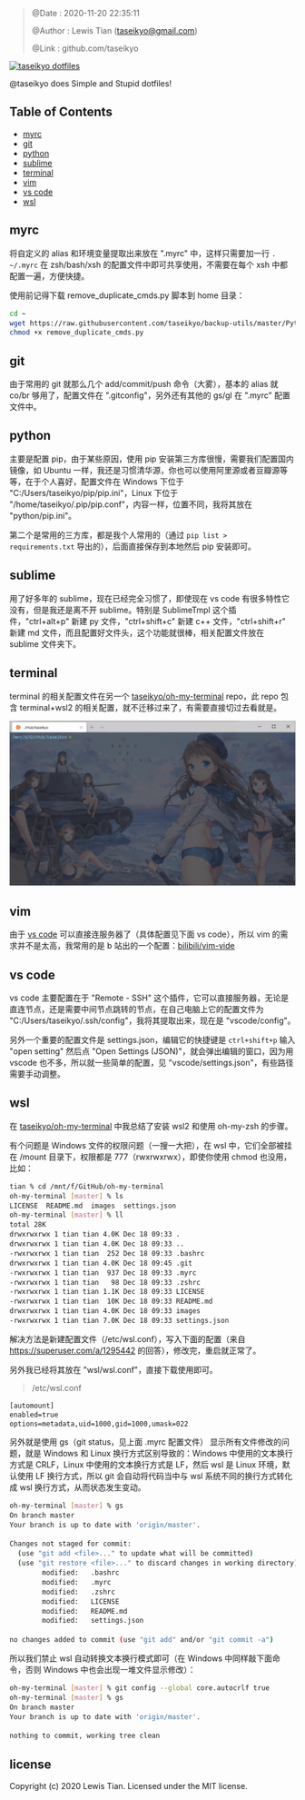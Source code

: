 > @Date    : 2020-11-20 22:35:11
>
> @Author  : Lewis Tian (taseikyo@gmail.com)
>
> @Link    : github.com/taseikyo

<a href="#readme"><img src="https://socialify.git.ci/taseikyo/dotfiles/image?description=1&forks=1&issues=1&language=1&owner=1&pattern=Floating%20Cogs&pulls=1&stargazers=1&theme=Light" alt="taseikyo dotfiles" title="taseikyo dotfiles"></a>

@taseikyo does Simple and Stupid dotfiles!

## Table of Contents

- [myrc](#myrc)
- [git](#git)
- [python](#python)
- [sublime](#sublime)
- [terminal](#terminal)
- [vim](#vim)
- [vs code](#vs-code)
- [wsl](#wsl)

## myrc

将自定义的 alias 和环境变量提取出来放在 ".myrc" 中，这样只需要加一行 `. ~/.myrc` 在 zsh/bash/xsh 的配置文件中即可共享使用，不需要在每个 xsh 中都配置一遍，方便快捷。

使用前记得下载 remove_duplicate_cmds.py 脚本到 home 目录：

```Bash
cd ~
wget https://raw.githubusercontent.com/taseikyo/backup-utils/master/Python/00E_remove_duplicate_history_cmds.py -O remove_duplicate_cmds.py
chmod +x remove_duplicate_cmds.py
```

## git

由于常用的 git 就那么几个 add/commit/push 命令（大雾），基本的 alias 就 co/br 够用了，配置文件在 ".gitconfig"，另外还有其他的 gs/gl 在 ".myrc" 配置文件中。

## python

主要是配置 pip，由于某些原因，使用 pip 安装第三方库很慢，需要我们配置国内镜像，如 Ubuntu 一样，我还是习惯清华源，你也可以使用阿里源或者豆瓣源等等，在于个人喜好，配置文件在 Windows 下位于 "C:/Users/taseikyo/pip/pip.ini"，Linux 下位于 "/home/taseikyo/.pip/pip.conf"，内容一样，位置不同，我将其放在 "python/pip.ini"。

第二个是常用的三方库，都是我个人常用的（通过 `pip list > requirements.txt` 导出的），后面直接保存到本地然后 pip 安装即可。

## sublime

用了好多年的 sublime，现在已经完全习惯了，即使现在 vs code 有很多特性它没有，但是我还是离不开 sublime。特别是 SublimeTmpl 这个插件，"ctrl+alt+p" 新建 py 文件，"ctrl+shift+c" 新建 c++ 文件，"ctrl+shift+r" 新建 md 文件，而且配置好文件头，这个功能就很棒，相关配置文件放在 sublime 文件夹下。

## terminal

terminal 的相关配置文件在另一个 [taseikyo/oh-my-terminal](https://github.com/taseikyo/oh-my-terminal) repo，此 repo 包含 terminal+wsl2 的相关配置，就不迁移过来了，有需要直接切过去看就是。

![](images/terminal.png)

## vim

由于 [vs code](https://code.visualstudio.com/) 可以直接连服务器了（具体配置见下面 vs code），所以 vim 的需求并不是太高，我常用的是 b 站出的一个配置：[bilibili/vim-vide](https://github.com/bilibili/vim-vide)

## vs code

vs code 主要配置在于 "Remote - SSH" 这个插件，它可以直接服务器，无论是直连节点，还是需要中间节点跳转的节点，在自己电脑上它的配置文件为 "C:/Users/taseikyo/.ssh/config"，我将其提取出来，现在是 "vscode/config"。

另外一个重要的配置文件是 settings.json，编辑它的快捷键是 `ctrl+shift+p` 输入 "open setting" 然后点 "Open Settings (JSON)"，就会弹出编辑的窗口，因为用 vscode 也不多，所以就一些简单的配置，见 "vscode/settings.json"，有些路径需要手动调整。

## wsl

在 [taseikyo/oh-my-terminal](https://github.com/taseikyo/oh-my-terminal) 中我总结了安装 wsl2 和使用 oh-my-zsh 的步骤。

有个问题是 Windows 文件的权限问题（一搜一大把），在 wsl 中，它们全部被挂在 /mount 目录下，权限都是 777（rwxrwxrwx），即使你使用 chmod 也没用，比如：

```Bash
tian % cd /mnt/f/GitHub/oh-my-terminal
oh-my-terminal [master] % ls
LICENSE  README.md  images  settings.json
oh-my-terminal [master] % ll
total 28K
drwxrwxrwx 1 tian tian 4.0K Dec 18 09:33 .
drwxrwxrwx 1 tian tian 4.0K Dec 18 09:33 ..
-rwxrwxrwx 1 tian tian  252 Dec 18 09:33 .bashrc
drwxrwxrwx 1 tian tian 4.0K Dec 18 09:45 .git
-rwxrwxrwx 1 tian tian  937 Dec 18 09:33 .myrc
-rwxrwxrwx 1 tian tian   98 Dec 18 09:33 .zshrc
-rwxrwxrwx 1 tian tian 1.1K Dec 18 09:33 LICENSE
-rwxrwxrwx 1 tian tian  10K Dec 18 09:33 README.md
drwxrwxrwx 1 tian tian 4.0K Dec 18 09:33 images
-rwxrwxrwx 1 tian tian 7.0K Dec 18 09:33 settings.json
```

解决方法是新建配置文件（/etc/wsl.conf），写入下面的配置（来自 https://superuser.com/a/1295442 的回答），修改完，重启就正常了。

另外我已经将其放在 "wsl/wsl.conf"，直接下载使用即可。

> /etc/wsl.conf

```
[automount]
enabled=true
options=metadata,uid=1000,gid=1000,umask=022
```

另外就是使用 gs（git status，见上面 .myrc 配置文件） 显示所有文件修改的问题，就是 Windows 和 Linux 换行方式区别导致的：Windows 中使用的文本换行方式是 CRLF，Linux 中使用的文本换行方式是 LF，然后 wsl 是 Linux 环境，默认使用 LF 换行方式，所以 git 会自动将代码当中与 wsl 系统不同的换行方式转化成 wsl 换行方式，从而状态发生变动。

```Bash
oh-my-terminal [master] % gs
On branch master
Your branch is up to date with 'origin/master'.

Changes not staged for commit:
  (use "git add <file>..." to update what will be committed)
  (use "git restore <file>..." to discard changes in working directory)
        modified:   .bashrc
        modified:   .myrc
        modified:   .zshrc
        modified:   LICENSE
        modified:   README.md
        modified:   settings.json

no changes added to commit (use "git add" and/or "git commit -a")
```

所以我们禁止 wsl 自动转换文本换行模式即可（在 Windows 中同样敲下面命令，否则 Windows 中也会出现一堆文件显示修改）：

```Bash
oh-my-terminal [master] % git config --global core.autocrlf true
oh-my-terminal [master] % gs
On branch master
Your branch is up to date with 'origin/master'.

nothing to commit, working tree clean
```

## license

Copyright (c) 2020 Lewis Tian. Licensed under the MIT license.
